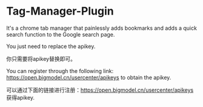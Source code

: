 # Tag-Manager-Plugin
It's a chrome tab manager that painlessly adds bookmarks and adds a quick search function to the Google search page.

You just need to replace the apikey.

你只需要将apikey替换即可。

You can register through the following link: https://open.bigmodel.cn/usercenter/apikeys to obtain the apikey.

可以通过下面的链接进行注册：https://open.bigmodel.cn/usercenter/apikeys 获得apikey.
